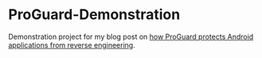 # ProGuard-Demonstration

Demonstration project for my blog post on [how ProGuard protects Android applications from reverse engineering](http://www.flyingtophat.co.uk/blog/2015/11/05/how-proguard-protects-android-applications-from-reverse-engineering.html).

